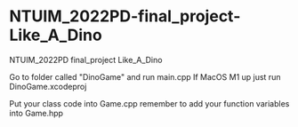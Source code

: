 # NTUIM_2022PD-final_project-Like_A_Dino
NTUIM_2022PD final_project Like_A_Dino

Go to folder called "DinoGame" and run main.cpp
If MacOS M1 up just run DinoGame.xcodeproj

Put your class code into Game.cpp remember to add your function variables into Game.hpp
